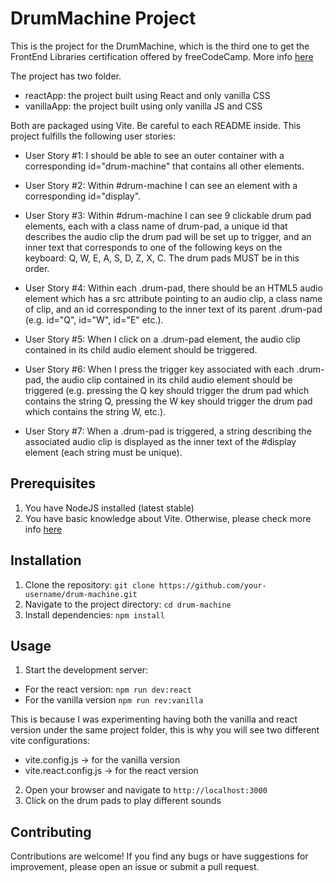 # DrumMachine Project

This is the project for the DrumMachine, which is the third one to get the FrontEnd Libraries certification offered by freeCodeCamp. More info [here](https://www.freecodecamp.org/learn/front-end-development-libraries/front-end-development-libraries-projects/build-a-drum-machine)

The project has two folder.

- reactApp: the project built using React and only vanilla CSS
- vanillaApp: the project built using only vanilla JS and CSS

Both are packaged using Vite. Be careful to each README inside. This project fulfills the following user stories:

- User Story #1: I should be able to see an outer container with a corresponding id="drum-machine" that contains all other elements.

- User Story #2: Within #drum-machine I can see an element with a corresponding id="display".

- User Story #3: Within #drum-machine I can see 9 clickable drum pad elements, each with a class name of drum-pad, a unique id that describes the audio clip the drum pad will be set up to trigger, and an inner text that corresponds to one of the following keys on the keyboard: Q, W, E, A, S, D, Z, X, C. The drum pads MUST be in this order.

- User Story #4: Within each .drum-pad, there should be an HTML5 audio element which has a src attribute pointing to an audio clip, a class name of clip, and an id corresponding to the inner text of its parent .drum-pad (e.g. id="Q", id="W", id="E" etc.).

- User Story #5: When I click on a .drum-pad element, the audio clip contained in its child audio element should be triggered.

- User Story #6: When I press the trigger key associated with each .drum-pad, the audio clip contained in its child audio element should be triggered (e.g. pressing the Q key should trigger the drum pad which contains the string Q, pressing the W key should trigger the drum pad which contains the string W, etc.).

- User Story #7: When a .drum-pad is triggered, a string describing the associated audio clip is displayed as the inner text of the #display element (each string must be unique).

## Prerequisites

1. You have NodeJS installed (latest stable)
2. You have basic knowledge about Vite. Otherwise, please check more info [here](https://vitejs.dev/guide/)

## Installation

1. Clone the repository: `git clone https://github.com/your-username/drum-machine.git`
2. Navigate to the project directory: `cd drum-machine`
3. Install dependencies: `npm install`

## Usage

1. Start the development server:

  - For the react version: `npm run dev:react`
  - For the vanilla version `npm run rev:vanilla`
  
This is because I was experimenting having both the vanilla and react version under the same project folder, this is why you will see two different vite configurations:

- vite.config.js -> for the vanilla version
- vite.react.config.js -> for the react version

2. Open your browser and navigate to `http://localhost:3000`
3. Click on the drum pads to play different sounds

## Contributing

Contributions are welcome! If you find any bugs or have suggestions for improvement, please open an issue or submit a pull request.
